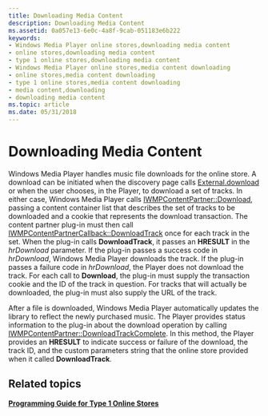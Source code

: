 ```yaml
---
title: Downloading Media Content
description: Downloading Media Content
ms.assetid: 0a057e13-6e0c-4a8f-9cab-051183e6b222
keywords:
- Windows Media Player online stores,downloading media content
- online stores,downloading media content
- type 1 online stores,downloading media content
- Windows Media Player online stores,media content downloading
- online stores,media content downloading
- type 1 online stores,media content downloading
- media content,downloading
- downloading media content
ms.topic: article
ms.date: 05/31/2018
---
```


# Downloading Media Content

Windows Media Player handles music file downloads for the online store. A download can be initiated when the discovery page calls [External.download](external-download.md) or when the user chooses, in the Player, to download a set of tracks. In either case, Windows Media Player calls [IWMPContentPartner::Download](/windows/desktop/api/contentpartner/nf-contentpartner-iwmpcontentpartner-download), passing a content container list that describes the set of tracks to be downloaded and a cookie that represents the download transaction. The content partner plug-in must then call [IWMPContentPartnerCallback::DownloadTrack](/windows/desktop/api/contentpartner/nf-contentpartner-iwmpcontentpartnercallback-downloadtrack) once for each track in the set. When the plug-in calls **DownloadTrack**, it passes an **HRESULT** in the *hrDownload* parameter. If the plug-in passes a success code in *hrDownload*, Windows Media Player downloads the track. If the plug-in passes a failure code in *hrDownload*, the Player does not download the track. For each call to **Download**, the plug-in must supply the transaction cookie and the ID of the track in question. For tracks that will actually be downloaded, the plug-in must also supply the URL of the track.

After a file is downloaded, Windows Media Player automatically updates the library to reflect the newly purchased music. The Player provides status information to the plug-in about the download operation by calling [IWMPContentPartner::DownloadTrackComplete](/windows/desktop/api/contentpartner/nf-contentpartner-iwmpcontentpartner-downloadtrackcomplete). In this method, the Player provides an **HRESULT** to indicate success or failure of the download, the track ID, and the custom parameters string that the online store provided when it called **DownloadTrack**.

## Related topics

<dl> <dt>

[**Programming Guide for Type 1 Online Stores**](programming-guide-for-type-1-online-stores.md)
</dt> </dl>

 

 




